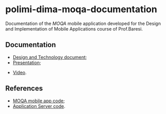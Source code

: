 # polimi-dima-moqa-documentation

Documentation of the _MOQA_ mobile application  developed for the Design and Implementation of
Mobile Applications course of Prof.Baresi.

## Documentation
* [Design and Technology document](dima-moqa-documentation.pdf);
* [Presentation](dima-moqa-presentation.pdf);
+ [Video](dima-moqa-video.mov).


## References
* [MOQA mobile app code](https://github.com/MathyasGiudici/polimi-dima-moqa);
* [Application Server code](https://github.com/MathyasGiudici/polimi-dima-utils).
